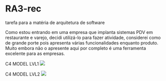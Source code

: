 # RA3-rec
tarefa para a matéria de arquitetura de software

Como estou entrando em uma empresa que implanta sistemas PDV em restaurante e varejo, decidi utilizá-lo para fazer  atividade, considerei como de grande porte pois apresenta várias funcionalidades enquanto produto. Muito embora não o apresente aqui por completo é uma ferramenta excelente para as empresas.



C4 MODEL LVL1
[![](https://mermaid.ink/img/pako:eNqNk8FO20AQhl9ltBISlRJVlXryAQmchKZNUJQAh3pzGHmHZCV7J-yuIYjwMJx4AMQT5MWYBNo0OI3wZT3r__tndtZzr3I2pBJ1cADpd-hLUEATenQj67cEWhYnHksEQ5CyizSPrJ12sjmbwnlLO5DnONPqIlTLR28ZDi_JGTLsv0KKdo5ftBpDs3m0uAi4gJNsZEMkcRy0Lsdv-Mn6c1fcxXYBaXY86MIpRrrFuy1JymXlbC6aVmY7zGa3QTsbkb-xyydelT3ACZbkIofd6o4U_15TgPY8kncc4LA9HKwq34mcbiUYUoFx-Sxn_0-GH1vyM46SqGNDjvYPkK6BIUeyCJ6uKxtEvnyhsIBu1re55_DvkTybanOgffTPOr26H_wM-6vOpoWVVtJn6N6Ouj9exT6-X-frnd5ncFY3-Nh71VAl-RKtkRG4X1lqFadUklaJvBq6wqqIWmn3IFKUno_uXK6S6CtqKM_VZKqSKyyCRNXMyC_7PjB_d2fofjNvYjI2su-_Dd169h5eAfkgQVw?type=png)](https://mermaid.live/edit#pako:eNqNk8FO20AQhl9ltBISlRJVlXryAQmchKZNUJQAh3pzGHmHZCV7J-yuIYjwMJx4AMQT5MWYBNo0OI3wZT3r__tndtZzr3I2pBJ1cADpd-hLUEATenQj67cEWhYnHksEQ5CyizSPrJ12sjmbwnlLO5DnONPqIlTLR28ZDi_JGTLsv0KKdo5ftBpDs3m0uAi4gJNsZEMkcRy0Lsdv-Mn6c1fcxXYBaXY86MIpRrrFuy1JymXlbC6aVmY7zGa3QTsbkb-xyydelT3ACZbkIofd6o4U_15TgPY8kncc4LA9HKwq34mcbiUYUoFx-Sxn_0-GH1vyM46SqGNDjvYPkK6BIUeyCJ6uKxtEvnyhsIBu1re55_DvkTybanOgffTPOr26H_wM-6vOpoWVVtJn6N6Ouj9exT6-X-frnd5ncFY3-Nh71VAl-RKtkRG4X1lqFadUklaJvBq6wqqIWmn3IFKUno_uXK6S6CtqKM_VZKqSKyyCRNXMyC_7PjB_d2fofjNvYjI2su-_Dd169h5eAfkgQVw)


C4 MODEL LVL2
[![](https://mermaid.ink/img/pako:eNqNlNFq2zAUhl_lICh00FAYu_LFILGbNFvTZV3bwexdnFonicCWMknOVuo-zNjFYLdlT-AX20liNlKLYd_Ikv_vP9IvSw8iN5JEJI6OIH4FM-4UMIAL2nD7MoJE4dJiiSAJYqN980tpsuQynWn-sF7BdZJp4GeYZuLGVc13qwwc35KWJI09hRjVN3yRic8wGLyubxzWMGLp2LIbi-B4uC5Ujs3P5oeBj3R3ypO4UwVtkb3zaEdydco9wkYhDOfTGuKUG5igp69430rjnfTKeGKVpS-Vcoqdf5OrIUlnKrfGkd3wmNmuaDtLdD3Ysy47t0ZW3vShx106LhTx-vvQk0BtXGLJfK_q513-igr0zRPvVB-Dadfg0nh0MFYuR7W12Jsk7UaVleYdhdyUNbxJR6jzHZSgNK4T-1kAehuAnuU9DmAXAexZ0JMANkvbn-gg2hY4DwCXgTrdSKcB8l2A_F-WU546H7M9PE_nXAMXxvJ5VGNj5EGEB9r3Ia04ESXxgJJ84B-2bCb8ikrKRMSvkhZYFT4TmX5kKXLaH-51LiJvKzoR1lTLlYgWWDjuVWvJobXXw9_RNepPxvzrk1Te2Nn-itndNI9_APEnkHA?type=png)](https://mermaid.live/edit#pako:eNqNlNFq2zAUhl_lICh00FAYu_LFILGbNFvTZV3bwexdnFonicCWMknOVuo-zNjFYLdlT-AX20liNlKLYd_Ikv_vP9IvSw8iN5JEJI6OIH4FM-4UMIAL2nD7MoJE4dJiiSAJYqN980tpsuQynWn-sF7BdZJp4GeYZuLGVc13qwwc35KWJI09hRjVN3yRic8wGLyubxzWMGLp2LIbi-B4uC5Ujs3P5oeBj3R3ypO4UwVtkb3zaEdydco9wkYhDOfTGuKUG5igp69430rjnfTKeGKVpS-Vcoqdf5OrIUlnKrfGkd3wmNmuaDtLdD3Ysy47t0ZW3vShx106LhTx-vvQk0BtXGLJfK_q513-igr0zRPvVB-Dadfg0nh0MFYuR7W12Jsk7UaVleYdhdyUNbxJR6jzHZSgNK4T-1kAehuAnuU9DmAXAexZ0JMANkvbn-gg2hY4DwCXgTrdSKcB8l2A_F-WU546H7M9PE_nXAMXxvJ5VGNj5EGEB9r3Ia04ESXxgJJ84B-2bCb8ikrKRMSvkhZYFT4TmX5kKXLaH-51LiJvKzoR1lTLlYgWWDjuVWvJobXXw9_RNepPxvzrk1Te2Nn-itndNI9_APEnkHA)



